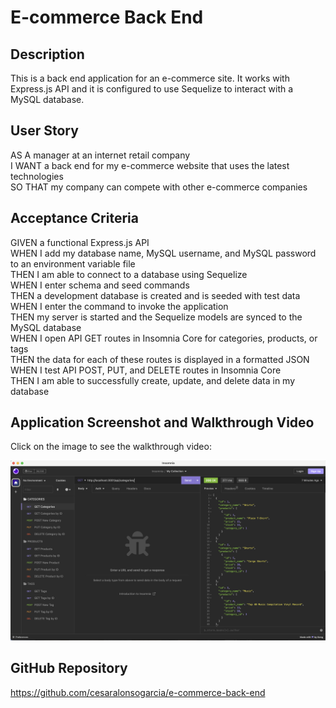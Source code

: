 # E-commerce Back End

## Description

This is a back end application for an e-commerce site. It works with Express.js API and it is configured to use Sequelize to interact with a MySQL database.

## User Story

AS A manager at an internet retail company  
I WANT a back end for my e-commerce website that uses the latest technologies  
SO THAT my company can compete with other e-commerce companies

## Acceptance Criteria

GIVEN a functional Express.js API  
WHEN I add my database name, MySQL username, and MySQL password to an environment variable file  
THEN I am able to connect to a database using Sequelize  
WHEN I enter schema and seed commands  
THEN a development database is created and is seeded with test data
WHEN I enter the command to invoke the application  
THEN my server is started and the Sequelize models are synced to the MySQL database  
WHEN I open API GET routes in Insomnia Core for categories, products, or tags  
THEN the data for each of these routes is displayed in a formatted JSON  
WHEN I test API POST, PUT, and DELETE routes in Insomnia Core  
THEN I am able to successfully create, update, and delete data in my database

## Application Screenshot and Walkthrough Video

Click on the image to see the walkthrough video:

[<img src='https://github.com/cesaralonsogarcia/e-commerce-back-end/blob/main/public/images/e-commerce-back-end.png'>](https://watch.screencastify.com/v/E8iGSyoJc6RPxksjUQWB "E-commerce Back End")

## GitHub Repository

https://github.com/cesaralonsogarcia/e-commerce-back-end